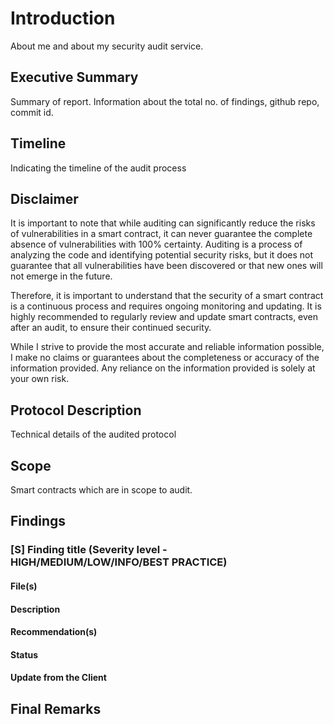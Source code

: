 # Introduction

About me and about my security audit service.

## Executive Summary

Summary of report. Information about the total no. of findings, github repo, commit id.

## Timeline

Indicating the timeline of the audit process

## Disclaimer

It is important to note that while auditing can significantly reduce the risks of vulnerabilities in a smart contract, it can never guarantee the complete absence of vulnerabilities with 100% certainty. Auditing is a process of analyzing the code and identifying potential security risks, but it does not guarantee that all vulnerabilities have been discovered or that new ones will not emerge in the future.

Therefore, it is important to understand that the security of a smart contract is a continuous process and requires ongoing monitoring and updating. It is highly recommended to regularly review and update smart contracts, even after an audit, to ensure their continued security.

While I strive to provide the most accurate and reliable information possible, I make no claims or guarantees about the completeness or accuracy of the information provided. Any reliance on the information provided is solely at your own risk.

## Protocol Description

Technical details of the audited protocol

## Scope

Smart contracts which are in scope to audit.

## Findings

### [S] Finding title (Severity level - HIGH/MEDIUM/LOW/INFO/BEST PRACTICE)

#### File(s)

#### Description

#### Recommendation(s)

#### Status

#### Update from the Client

## Final Remarks
